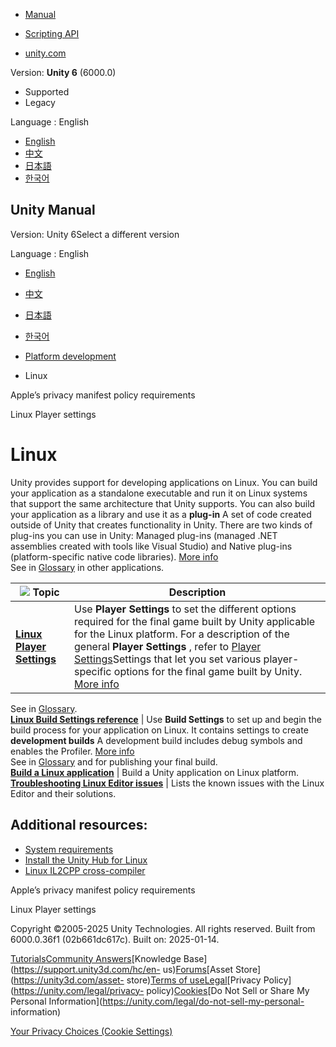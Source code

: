 [](https://docs.unity3d.com)

  * [Manual](../Manual/index.html)
  * [Scripting API](../ScriptReference/index.html)

  * [unity.com](https://unity.com/)

Version: **Unity 6** (6000.0)

  * Supported
  * Legacy

Language : English

  * [English](/Manual/linux.html)
  * [中文](/cn/current/Manual/linux.html)
  * [日本語](/ja/current/Manual/linux.html)
  * [한국어](/kr/current/Manual/linux.html)

[](https://docs.unity3d.com)

## Unity Manual

Version: Unity 6Select a different version

Language : English

  * [English](/Manual/linux.html)
  * [中文](/cn/current/Manual/linux.html)
  * [日本語](/ja/current/Manual/linux.html)
  * [한국어](/kr/current/Manual/linux.html)

  * [Platform development ](PlatformSpecific.html)
  * Linux

[](apple-privacy-manifest-policy.html)

Apple’s privacy manifest policy requirements

[](PlayerSettings-linux.html)

Linux Player settings

# Linux

Unity provides support for developing applications on Linux. You can build
your application as a standalone executable and run it on Linux systems that
support the same architecture that Unity supports. You can also build your
application as a library and use it as a **plug-in** A set of code created
outside of Unity that creates functionality in Unity. There are two kinds of
plug-ins you can use in Unity: Managed plug-ins (managed .NET assemblies
created with tools like Visual Studio) and Native plug-ins (platform-specific
native code libraries). [More info](./plug-ins.html)  
See in [Glossary](Glossary.html#Plug-in) in other applications.

![](../uploads/Main/Linux.png) **Topic** | **Description**  
---|---  
**[Linux Player Settings](PlayerSettings-linux.html)** | Use **Player Settings** to set the different options required for the final game built by Unity applicable for the Linux platform. For a description of the general **Player Settings** , refer to [Player Settings](class-PlayerSettings.html#general)Settings that let you set various player-specific options for the final game built by Unity. [More info](class-PlayerSettings.html)  
See in [Glossary](Glossary.html#PlayerSettings).  
**[Linux Build Settings reference](Buildsettings-linux.html)** | Use **Build Settings** to set up and begin the build process for your application on Linux. It contains settings to create **development builds** A development build includes debug symbols and enables the Profiler. [More info](https://docs.unity.com/devops/en/manual/build-target-configurations#Build_target_advanced_settings_overview)  
See in [Glossary](Glossary.html#DevelopmentBuild) and for publishing your
final build.  
**[Build a Linux application](build-for-linux.html)** | Build a Unity application on Linux platform.  
**[Troubleshooting Linux Editor issues](linux-editor-troubleshooting.html)** | Lists the known issues with the Linux Editor and their solutions.  
  
## Additional resources:

  * [System requirements](system-requirements.html#desktop)
  * [Install the Unity Hub for Linux](https://docs.unity3d.com/hub/manual/InstallHub.html#install-hub-linux)
  * [Linux IL2CPP cross-compiler](linux-il2cpp-crosscompiler.html)

[](apple-privacy-manifest-policy.html)

Apple’s privacy manifest policy requirements

[](PlayerSettings-linux.html)

Linux Player settings

Copyright ©2005-2025 Unity Technologies. All rights reserved. Built from
6000.0.36f1 (02b661dc617c). Built on: 2025-01-14.

[Tutorials](https://learn.unity.com/)[Community
Answers](https://answers.unity3d.com)[Knowledge
Base](https://support.unity3d.com/hc/en-
us)[Forums](https://forum.unity3d.com)[Asset Store](https://unity3d.com/asset-
store)[Terms of
use](https://docs.unity3d.com/Manual/TermsOfUse.html)[Legal](https://unity.com/legal)[Privacy
Policy](https://unity.com/legal/privacy-
policy)[Cookies](https://unity.com/legal/cookie-policy)[Do Not Sell or Share
My Personal Information](https://unity.com/legal/do-not-sell-my-personal-
information)

[Your Privacy Choices (Cookie Settings)](javascript:void\(0\);)

